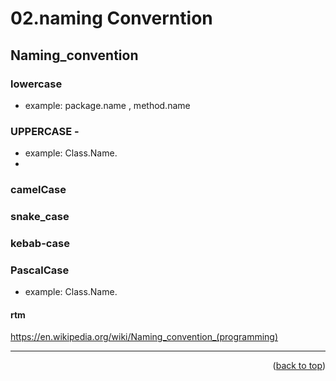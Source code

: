 <a name="topage"></a>

# 02.naming Converntion

## Naming_convention

### lowercase 
- example: package.name , method.name

### UPPERCASE - 
- example: Class.Name.
- 
### camelCase
### snake_case
### kebab-case
### PascalCase 
- example: Class.Name.

#### rtm 
https://en.wikipedia.org/wiki/Naming_convention_(programming)  

-----

<p align="right">(<a href="#topage">back to top</a>)</p>
<br/>
<br/>
